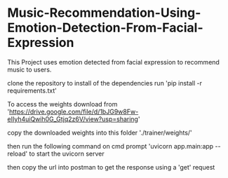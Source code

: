 # Music-Recommendation-Using-Emotion-Detection-From-Facial-Expression
This Project uses emotion detected from facial expression to recommend music to users.

clone the repository
to install of the dependencies run 'pip install -r requirements.txt'

To access the weights download from 'https://drive.google.com/file/d/1bJG9w8Fw-eIIyh4uiQwih0G_Gtjq2z6V/view?usp=sharing'

copy the downloaded weights into this folder './trainer/weights/'

then run the following command on cmd prompt 'uvicorn app.main:app --reload' to start the uvicorn server

then copy the url into postman to get the response using a 'get' request
